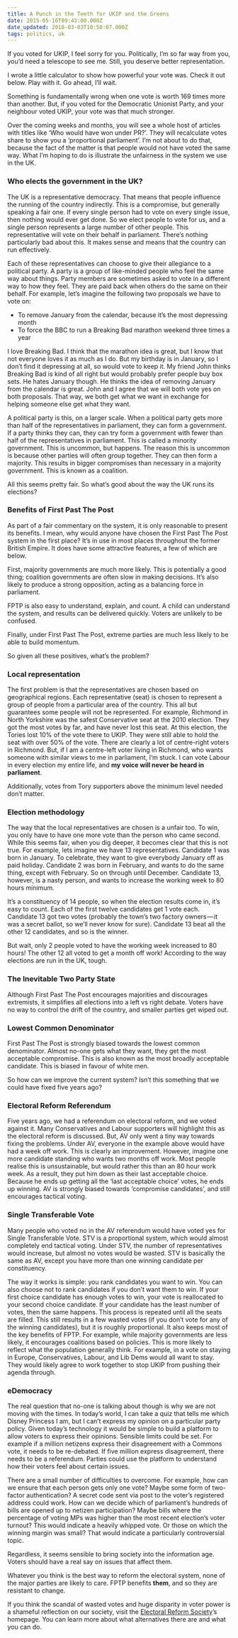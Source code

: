 ```yaml
---
title: A Punch in the Teeth for UKIP and the Greens
date: 2015-05-16T09:43:00.000Z
date_updated: 2018-03-03T10:50:07.000Z
tags: politics, uk
---
```


<script>
  import VoterPowerCalculator from '$lib/components/VoterPowerCalculator.svelte';
</script>

If you voted for UKIP, I feel sorry for you. Politically, I’m so far way from you, you’d need a telescope to see me. Still, you deserve better representation.

I wrote a little calculator to show how powerful your vote was. Check it out below. Play with it. Go ahead, I’ll wait.

<VoterPowerCalculator year={2015} />

Something is fundamentally wrong when one vote is worth 169 times more than another. But, if you voted for the Democratic Unionist Party, and your neighbour voted UKIP, your vote was that much stronger.

Over the coming weeks and months, you will see a whole host of articles with titles like ‘Who would have won under PR?’. They will recalculate votes share to show you a ‘proportional parliament’. I’m not about to do that, because the fact of the matter is that people would not have voted the same way. What I’m hoping to do is illustrate the unfairness in the system we use in the UK.

### Who elects the government in the UK?

The UK is a representative democracy. That means that people influence the running of the country indirectly. This is a compromise, but generally speaking a fair one. If every single person had to vote on every single issue, then nothing would ever get done. So we elect people to vote for us, and a single person represents a large number of other people. This representative will vote on their behalf in parliament. There’s nothing particularly bad about this. It makes sense and means that the country can run effectively.

Each of these representatives can choose to give their allegiance to a political party. A party is a group of like-minded people who feel the same way about things. Party members are sometimes asked to vote in a different way to how they feel. They are paid back when others do the same on their behalf. For example, let’s imagine the following two proposals we have to vote on:

- To remove January from the calendar, because it’s the most depressing month
- To force the BBC to run a Breaking Bad marathon weekend three times a year

I love Breaking Bad. I think that the marathon idea is great, but I know that not everyone loves it as much as I do. But my birthday is in January, so I don’t find it depressing at all, so would vote to keep it. My friend John thinks Breaking Bad is kind of all right but would probably prefer people buy box sets. He hates January though. He thinks the idea of removing January from the calendar is great. John and I agree that we will both vote yes on both proposals. That way, we both get what we want in exchange for helping someone else get what they want.

A political party is this, on a larger scale. When a political party gets more than half of the representatives in parliament, they can form a government. If a party thinks they can, they can try form a government with fewer than half of the representatives in parliament. This is called a minority government. This is uncommon, but happens. The reason this is uncommon is because other parties will often group together. They can then form a majority. This results in bigger compromises than necessary in a majority government. This is known as a coalition.

All this seems pretty fair. So what’s good about the way the UK runs its elections?

### Benefits of First Past The Post

As part of a fair commentary on the system, it is only reasonable to present its benefits. I mean, why would anyone have chosen the First Past The Post system in the first place? It’s in use in most places throughout the former British Empire. It does have some attractive features, a few of which are below.

First, majority governments are much more likely. This is potentially a good thing; coalition governments are often slow in making decisions. It’s also likely to produce a strong opposition, acting as a balancing force in parliament.

FPTP is also easy to understand, explain, and count. A child can understand the system, and results can be delivered quickly. Voters are unlikely to be confused.

Finally, under First Past The Post, extreme parties are much less likely to be able to build momentum.

So given all these positives, what’s the problem?

### Local representation

The first problem is that the representatives are chosen based on geographical regions. Each representative (seat) is chosen to represent a group of people from a particular area of the country. This all but guarantees some people will not be represented. For example, Richmond in North Yorkshire was the safest Conservative seat at the 2010 election. They got the most votes by far, and have never lost this seat. At this election, the Tories lost 10% of the vote there to UKIP. They were still able to hold the seat with over 50% of the vote. There are clearly a lot of centre-right voters in Richmond. But, if I am a centre-left voter living in Richmond, who wants someone with similar views to me in parliament, I’m stuck. I can vote Labour in every election my entire life, and **my voice will never be heard in parliament**.

Additionally, votes from Tory supporters above the minimum level needed don’t matter.

### Election methodology

The way that the local representatives are chosen is a unfair too. To win, you only have to have one more vote than the person who came second. While this seems fair, when you dig deeper, it becomes clear that this is not true. For example, lets imagine we have 13 representatives. Candidate 1 was born in January. To celebrate, they want to give everybody January off as paid holiday. Candidate 2 was born in February, and wants to do the same thing, except with February. So on through until December. Candidate 13, however, is a nasty person, and wants to increase the working week to 80 hours minimum.

It’s a constituency of 14 people, so when the election results come in, it’s easy to count. Each of the first twelve candidates get 1 vote each. Candidate 13 got two votes (probably the town’s two factory owners — it was a secret ballot, so we’ll never know for sure). Candidate 13 beat all the other 12 candidates, and so is the winner.

But wait, only 2 people voted to have the working week increased to 80 hours! The other 12 all voted to get a month off work! According to the way elections are run in the UK, tough.

### The Inevitable Two Party State

Although First Past The Post encourages majorities and discourages extremists, it simplifies all elections into a left vs right debate. Voters have no way to control the drift of the country, and smaller parties get wiped out.

### Lowest Common Denominator

First Past The Post is strongly biased towards the lowest common denominator. Almost no-one gets what they want, they get the most acceptable compromise. This is also known as the most broadly acceptable candidate. This is biased in favour of white men.

So how can we improve the current system? Isn’t this something that we could have fixed five years ago?

### Electoral Reform Referendum

Five years ago, we had a referendum on electoral reform, and we voted against it. Many Conservatives and Labour supporters will highlight this as the electoral reform is discussed. But, AV only went a tiny way towards fixing the problems. Under AV, everyone in the example above would have had a week off work. This is clearly an improvement. However, imagine one more candidate standing who wants two months off work. Most people realise this is unsustainable, but would rather this than an 80 hour work week. As a result, they put him down as their last acceptable choice. Because he ends up getting all the ‘last acceptable choice’ votes, he ends up winning. AV is strongly biased towards ‘compromise candidates’, and still encourages tactical voting.

### Single Transferable Vote

Many people who voted no in the AV referendum would have voted yes for Single Transferable Vote. STV is a proportional system, which would almost completely end tactical voting. Under STV, the number of representatives would increase, but almost no votes would be wasted. STV is basically the same as AV, except you have more than one winning candidate per constituency.

The way it works is simple: you rank candidates you want to win. You can also choose not to rank candidates if you don’t want them to win. If your first choice candidate has enough votes to win, your vote is reallocated to your second choice candidate. If your candidate has the least number of votes, then the same happens. This process is repeated until all the seats are filled. This still results in a few wasted votes (if you don’t vote for any of the winning candidates), but it is roughly proportional. It also keeps most of the key benefits of FPTP. For example, while majority governments are less likely, it encourages coalitions based on policies. This is more likely to reflect what the population generally think. For example, in a vote on staying in Europe, Conservatives, Labour, and Lib Dems would all want to stay. They would likely agree to work together to stop UKIP from pushing their agenda through.

### eDemocracy

The real question that no-one is talking about though is why we are not moving with the times. In today’s world, I can take a quiz that tells me which Disney Princess I am, but I can’t express my opinion on a particular party policy. Given today’s technology it would be simple to build a platform to allow voters to express their opinions. Sensible limits could be set. For example if a million netizens express their disagreement with a Commons vote, it needs to be re-debated. If five million express disagreement, there needs to be a referendum. Parties could use the platform to understand how their voters feel about certain issues.

There are a small number of difficulties to overcome. For example, how can we ensure that each person gets only one vote? Maybe some form of two-factor authentication? A secret code sent via post to the voter’s registered address could work. How can we decide which of parliament’s hundreds of bills are opened up to netizen participation? Maybe bills where the percentage of voting MPs was higher than the most recent election’s voter turnout? This would indicate a heavily whipped vote. Or those on which the winning margin was small? That would indicate a particularly controversial topic.

Regardless, it seems sensible to bring society into the information age. Voters should have a real say on issues that affect them.

Whatever you think is the best way to reform the electoral system, none of the major parties are likely to care. FPTP benefits **them**, and so they are resistant to change.

If you think the scandal of wasted votes and huge disparity in voter power is a shameful reflection on our society, visit the [Electoral Reform Society](http://www.electoral-reform.org.uk/)’s homepage. You can learn more about what alternatives there are and what you can do.
